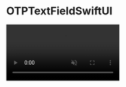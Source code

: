 # OTPTextFieldSwiftUI

<video src="https://github.com/rashidlatif55/OTPTextFieldSwiftUI/blob/main/Video.mp4" data-canonical-src="https://github.com/rashidlatif55/OTPTextFieldSwiftUI/blob/main/Video.mp4" controls="controls" muted="muted" class="d-block rounded-bottom-2 width-fit" style="max-height:640px;">

  </video>
